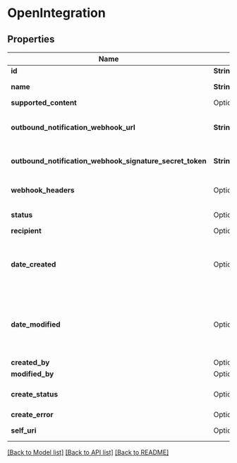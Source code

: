 # OpenIntegration

## Properties

Name | Type | Description | Notes
------------ | ------------- | ------------- | -------------
**id** | **String** | A unique Integration Id. | [readonly]
**name** | **String** | The name of the Open messaging integration. | 
**supported_content** | Option<[**crate::models::SupportedContentReference**](SupportedContentReference.md)> |  | [optional]
**outbound_notification_webhook_url** | **String** | The outbound notification webhook URL for the Open messaging integration. | 
**outbound_notification_webhook_signature_secret_token** | **String** | The outbound notification webhook signature secret token. | 
**webhook_headers** | Option<**::std::collections::HashMap<String, String>**> | The user specified headers for the Open messaging integration. | [optional]
**status** | Option<**String**> | The status of the Open Integration | [optional]
**recipient** | Option<[**crate::models::DomainEntityRef**](DomainEntityRef.md)> |  | [optional]
**date_created** | Option<**String**> | Date this Integration was created. Date time is represented as an ISO-8601 string. For example: yyyy-MM-ddTHH:mm:ss[.mmm]Z | [optional]
**date_modified** | Option<**String**> | Date this Integration was last modified. Date time is represented as an ISO-8601 string. For example: yyyy-MM-ddTHH:mm:ss[.mmm]Z | [optional]
**created_by** | Option<[**crate::models::DomainEntityRef**](DomainEntityRef.md)> |  | [optional]
**modified_by** | Option<[**crate::models::DomainEntityRef**](DomainEntityRef.md)> |  | [optional]
**create_status** | Option<**String**> | Status of asynchronous create operation | [optional][readonly]
**create_error** | Option<[**crate::models::ErrorBody**](ErrorBody.md)> |  | [optional]
**self_uri** | Option<**String**> | The URI for this object | [optional][readonly]

[[Back to Model list]](../README.md#documentation-for-models) [[Back to API list]](../README.md#documentation-for-api-endpoints) [[Back to README]](../README.md)


